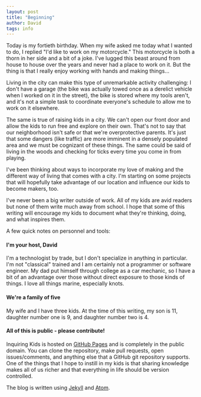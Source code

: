 ```yaml
---
layout: post
title: "Beginning"
author: David
tags: info
---
```

Today is my fortieth birthday. When my wife asked me today what I wanted to do, I replied "I'd like to work on my motorcycle." This motorcycle is both a thorn in her side and a bit of a joke. I've lugged this beast around from house to house over the years and never had a place to work on it. But the thing is that I really enjoy working with hands and making things...

Living in the city can make this type of unremarkable activity challenging: I don't have a garage (the bike was actually towed once as a derelict vehicle when I worked on it in the street), the bike is stored where my tools aren't, and it's not a simple task to coordinate everyone's schedule to allow me to work on it elsewhere.

The same is true of raising kids in a city. We can't open our front door and allow the kids to run free and explore on their own. That's not to say that our neighborhood isn't safe or that we're overprotective parents. It's just that some dangers (like traffic) are more imminent in a densely populated area and we must be cognizant of these things. The same could be said of living in the woods and checking for ticks every time you come in from playing.

I've been thinking about ways to incorporate my love of making and the different way of living that comes with a city. I'm starting on some projects that will hopefully take advantage of our location and influence our kids to become makers, too.

I've never been a big writer outside of work. All of my kids are avid readers but none of them write much away from school. I hope that some of this writing will encourage my kids to document what they're thinking, doing, and what inspires them.

A few quick notes on personnel and tools:

#### I'm your host, David

I'm a technologist by trade, but I don't specialize in anything in particular. I'm not "classical" trained and I am certainly not a programmer or software engineer. My dad put himself through college as a car mechanic, so I have a bit of an advantage over those without direct exposure to those kinds of things. I love all things marine, especially knots.

#### We're a family of five

My wife and I have three kids. At the time of this writing, my son is 11, daughter number one is 9, and daughter number two is 4.

#### All of this is public - please contribute!

Inquiring Kids is hosted on [GitHub Pages](https://pages.github.com/) and is completely in the public domain. You can clone the repository, make pull requests, open issues/comments, and anything else that a GitHub git repository supports. One of the things that I hope to instill in my kids is that sharing knowledge makes all of us richer and that everything in life should be version controlled.

The blog is written using [Jekyll](http://jekyllrb.com/) and [Atom](https://atom.io/).
